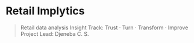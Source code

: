 # Retail Implytics
> Retail data analysis Insight Track: Trust · Turn · Transform · Improve  
> Project Lead: Djeneba C. S. 


